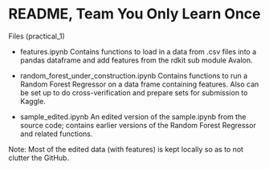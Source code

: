 # README, Team You Only Learn Once

Files (practical_1)

- features.ipynb
  Contains functions to load in a data from .csv files into a pandas dataframe and add features from the rdkit sub module Avalon.

- random_forest_under_construction.ipynb
  Contains functions to run a Random Forest Regressor on a data frame containing features. Also can be set up to do cross-verification     and prepare sets for submission to Kaggle.

- sample_edited.ipynb
  An edited version of the sample.ipynb from the source code; contains earlier versions of the Random Forest Regressor and related         functions.

Note: Most of the edited data (with features) is kept locally so as to not clutter the GitHub.
